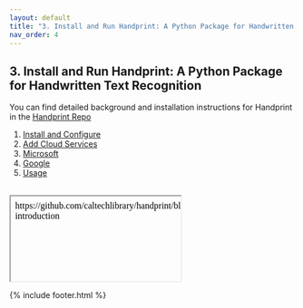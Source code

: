 ```yaml
---
layout: default
title: "3. Install and Run Handprint: A Python Package for Handwritten Text Recognition"
nav_order: 4
---
```

## 3. Install and Run Handprint: A Python Package for Handwritten Text Recognition
You can find detailed background and installation instructions for Handprint in the [Handprint Repo](https://github.com/caltechlibrary/handprint)<br>

1. <a href="https://github.com/caltechlibrary/handprint/blob/master/README.md#-installation-and-configuration" target="_blank">Install and Configure</a><br>
2. <a href="https://github.com/caltechlibrary/handprint/blob/master/README.md#-add-cloud-service-credentials" target="_blank">Add Cloud Services</a><br>
3. <a href="https://github.com/caltechlibrary/handprint/blob/master/README.md#microsoft" target="_blank">Microsoft</a><br>
4. <a href="https://github.com/caltechlibrary/handprint/blob/master/README.md#google" target="_blank">Google</a><br>
5. <a href="https://github.com/caltechlibrary/handprint/blob/master/README.md#%EF%B8%8E-usage" target="_blank">Usage</a><br>

<br>

<iframe src="data:text/html;base64,aHR0cHM6Ly9naXRodWIuY29tL2NhbHRlY2hsaWJyYXJ5L2hhbmRwcmludC9ibG9iL21hc3Rlci9SRUFETUUubWQjLWludHJvZHVjdGlvbg=="></iframe>

{% include footer.html %}
